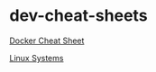# dev-cheat-sheets

[Docker Cheat Sheet](https://cs.slackbluetide.com/docker-cs.md)

[Linux Systems](https://cs.slackbluetide.com/linux-systems-cs.md)

